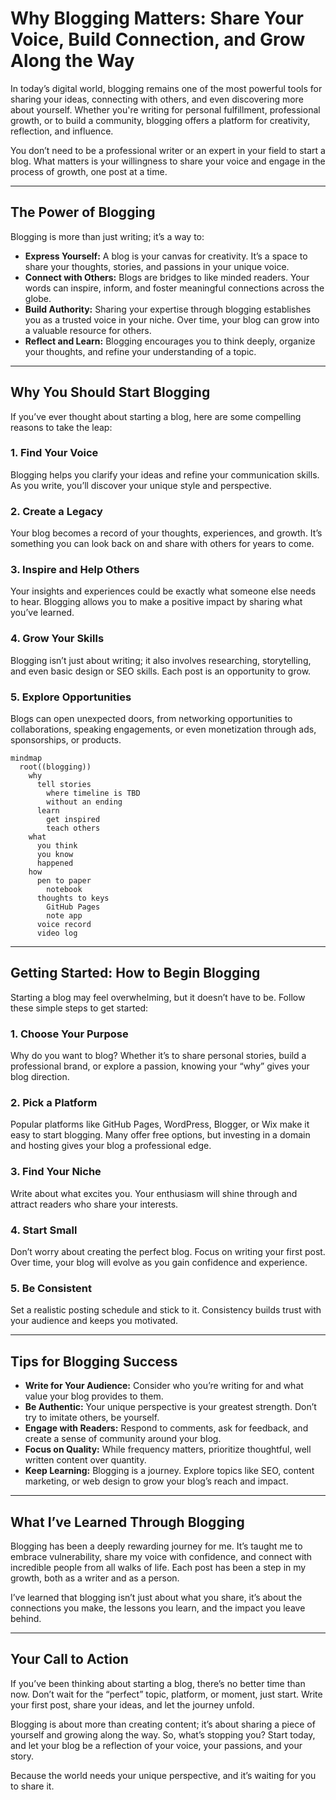 # Why Blogging Matters: Share Your Voice, Build Connection, and Grow Along the Way

In today’s digital world, blogging remains one of the most powerful tools for sharing your ideas, connecting with others, and even discovering more about yourself. Whether you're writing for personal fulfillment, professional growth, or to build a community, blogging offers a platform for creativity, reflection, and influence.  

You don’t need to be a professional writer or an expert in your field to start a blog. What matters is your willingness to share your voice and engage in the process of growth, one post at a time.  

---

## The Power of Blogging

Blogging is more than just writing; it’s a way to:  

- **Express Yourself:** A blog is your canvas for creativity. It’s a space to share your thoughts, stories, and passions in your unique voice.  
- **Connect with Others:** Blogs are bridges to like minded readers. Your words can inspire, inform, and foster meaningful connections across the globe.  
- **Build Authority:** Sharing your expertise through blogging establishes you as a trusted voice in your niche. Over time, your blog can grow into a valuable resource for others.  
- **Reflect and Learn:** Blogging encourages you to think deeply, organize your thoughts, and refine your understanding of a topic.  

---

## Why You Should Start Blogging

If you’ve ever thought about starting a blog, here are some compelling reasons to take the leap:  

### 1. Find Your Voice  
Blogging helps you clarify your ideas and refine your communication skills. As you write, you’ll discover your unique style and perspective.  

### 2. Create a Legacy  
Your blog becomes a record of your thoughts, experiences, and growth. It’s something you can look back on and share with others for years to come.  

### 3. Inspire and Help Others  
Your insights and experiences could be exactly what someone else needs to hear. Blogging allows you to make a positive impact by sharing what you’ve learned.  

### 4. Grow Your Skills  
Blogging isn’t just about writing; it also involves researching, storytelling, and even basic design or SEO skills. Each post is an opportunity to grow.  

### 5. Explore Opportunities  
Blogs can open unexpected doors, from networking opportunities to collaborations, speaking engagements, or even monetization through ads, sponsorships, or products.  

```mermaid
mindmap
  root((blogging))
    why
      tell stories
        where timeline is TBD
        without an ending
      learn
        get inspired
        teach others
    what
      you think
      you know
      happened
    how
      pen to paper
        notebook
      thoughts to keys
        GitHub Pages
        note app
      voice record
      video log
```
---

## Getting Started: How to Begin Blogging

Starting a blog may feel overwhelming, but it doesn’t have to be. Follow these simple steps to get started:  

### 1. Choose Your Purpose  
Why do you want to blog? Whether it’s to share personal stories, build a professional brand, or explore a passion, knowing your “why” gives your blog direction.  

### 2. Pick a Platform  
Popular platforms like GitHub Pages, WordPress, Blogger, or Wix make it easy to start blogging. Many offer free options, but investing in a domain and hosting gives your blog a professional edge.  

### 3. Find Your Niche  
Write about what excites you. Your enthusiasm will shine through and attract readers who share your interests.  

### 4. Start Small  
Don’t worry about creating the perfect blog. Focus on writing your first post. Over time, your blog will evolve as you gain confidence and experience.  

### 5. Be Consistent  
Set a realistic posting schedule and stick to it. Consistency builds trust with your audience and keeps you motivated.  

---

## Tips for Blogging Success

- **Write for Your Audience:** Consider who you’re writing for and what value your blog provides to them.  
- **Be Authentic:** Your unique perspective is your greatest strength. Don’t try to imitate others, be yourself.  
- **Engage with Readers:** Respond to comments, ask for feedback, and create a sense of community around your blog.  
- **Focus on Quality:** While frequency matters, prioritize thoughtful, well written content over quantity.  
- **Keep Learning:** Blogging is a journey. Explore topics like SEO, content marketing, or web design to grow your blog’s reach and impact.  

---

## What I’ve Learned Through Blogging

Blogging has been a deeply rewarding journey for me. It’s taught me to embrace vulnerability, share my voice with confidence, and connect with incredible people from all walks of life. Each post has been a step in my growth, both as a writer and as a person.  

I’ve learned that blogging isn’t just about what you share, it’s about the connections you make, the lessons you learn, and the impact you leave behind.  

---

## Your Call to Action

If you’ve been thinking about starting a blog, there’s no better time than now. Don’t wait for the “perfect” topic, platform, or moment, just start. Write your first post, share your ideas, and let the journey unfold.  

Blogging is about more than creating content; it’s about sharing a piece of yourself and growing along the way. So, what’s stopping you? Start today, and let your blog be a reflection of your voice, your passions, and your story.  

Because the world needs your unique perspective, and it’s waiting for you to share it.
